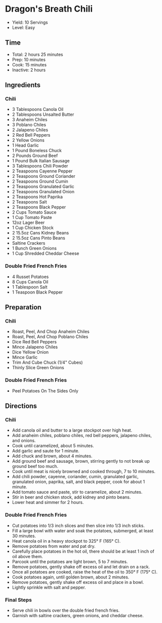 # Dragon's Breath Chili

* Yield: 10 Servings
* Level: Easy

## Time

* Total: 2 hours 25 minutes
* Prep: 10 minutes
* Cook: 15 minutes
* Inactive: 2 hours

## Ingredients

### Chili

* 3 Tablespoons Canola Oil
* 2 Tablespoons Unsalted Butter
* 3 Anaheim Chiles
* 3 Poblano Chiles
* 2 Jalapeno Chiles
* 2 Red Bell Peppers
* 2 Yellow Onions
* 1 Head Garlic
* 1 Pound Boneless Chuck
* 2 Pounds Ground Beef
* 1 Pound Bulk Italian Sausage
* 3 Tablespoons Chili Powder
* 2 Teaspoons Cayenne Pepper
* 2 Teaspoons Ground Coriander
* 2 Teaspoons Ground Cumin
* 2 Teaspoons Granulated Garlic 
* 2 Teaspoons Granulated Onion
* 2 Teaspoons Hot Paprika
* 2 Teaspoons Salt
* 2 Teaspoons Black Pepper
* 2 Cups Tomato Sauce
* 1 Cup Tomato Paste
* 12oz Lager Beer
* 1 Cup Chicken Stock
* 2 15.5oz Cans Kidney Beans
* 2 15.5oz Cans Pinto Beans
* Saltine Crackers
* 1 Bunch Green Onions
* 1 Cup Shredded Cheddar Cheese

### Double Fried French Fries

* 4 Russet Potatoes
* 8 Cups Canola Oil
* 1 Tablespoon Salt
* 1 Teaspoon Black Pepper

## Preparation

### Chili

* Roast, Peel, And Chop Anaheim Chiles
* Roast, Peel, And Chop Poblano Chiles
* Dice Red Bell Peppers
* Mince Jalapeno Chiles
* Dice Yellow Onion
* Mince Garlic
* Trim And Cube Chuck (1/4" Cubes)
* Thinly Slice Green Onions

### Double Fried French Fries

* Peel Potatoes On The Sides Only

## Directions

### Chili

* Add canola oil and butter to a large stockpot over high heat.
* Add anaheim chiles, poblano chiles, red bell peppers, jalapeno chiles, and onions.
* Cook until caramelized, about 5 minutes.
* Add garlic and saute for 1 minute.
* Add chuck and brown, about 4 minutes.
* Add ground beef and sausage, brown, stirring gently to not break up ground beef too much.
* Cook until meat is nicely browned and cooked through, 7 to 10 minutes.
* Add chili powder, cayenne, coriander, cumin, granulated garlic, granulated onion, paprika, salt, and black pepper, cook for about 1 minute.
* Add tomato sauce and paste, stir to caramelize, about 2 minutes.
* Stir in beer and chicken stock, add kidney and pinto beans.
* Lower heat and simmer for 2 hours.

### Double Fried French Fries

* Cut potatoes into 1/3 inch slices and then slice into 1/3 inch sticks.
* Fill a large bowl with water and soak the potatoes, submerged, at least 30 minutes.
* Heat canola oil in a heavy stockpot to 325&deg; F (165&deg; C).
* Remove potatoes from water and pat dry.
* Carefully place potatoes in the hot oil, there should be at least 1 inch of oil above them.
* Parcook until the potatoes are light brown, 5 to 7 minutes.
* Remove potatoes, gently shake off excess oil and let drain on a rack.
* Once all potatoes are cooked, raise the heat of the oil to 350&deg; F (175&deg; C).
* Cook potatoes again, until golden brown, about 2 minutes.
* Remove potatoes, gently shake off excess oil and place in a bowl.
* Lightly sprinkle with salt and pepper.

### Final Steps

* Serve chili in bowls over the double fried french fries.
* Garnish with saltine crackers, green onions, and cheddar cheese.
